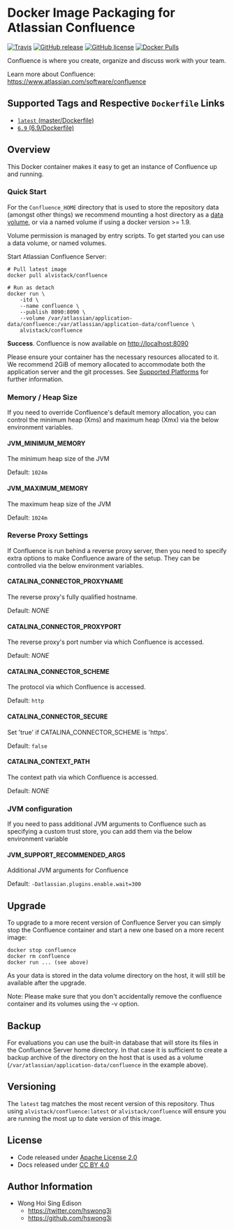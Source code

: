 Docker Image Packaging for Atlassian Confluence
===============================================

[![Travis](https://img.shields.io/travis/alvistack/docker-confluence.svg)](https://travis-ci.org/alvistack/docker-confluence)
[![GitHub release](https://img.shields.io/github/release/alvistack/docker-confluence.svg)](https://github.com/alvistack/docker-confluence/releases)
[![GitHub license](https://img.shields.io/github/license/alvistack/docker-confluence.svg)](https://github.com/alvistack/docker-confluence/blob/master/LICENSE)
[![Docker Pulls](https://img.shields.io/docker/pulls/alvistack/confluence.svg)](https://hub.docker.com/r/alvistack/confluence/)

Confluence is where you create, organize and discuss work with your team.

Learn more about Confluence: <https://www.atlassian.com/software/confluence>

Supported Tags and Respective `Dockerfile` Links
------------------------------------------------

-   [`latest` (master/Dockerfile)](https://github.com/alvistack/docker-confluence/blob/master/Dockerfile)
-   [`6.9` (6.9/Dockerfile)](https://github.com/alvistack/docker-confluence/blob/6.9/Dockerfile)

Overview
--------

This Docker container makes it easy to get an instance of Confluence up and running.

### Quick Start

For the `Confluence_HOME` directory that is used to store the repository data (amongst other things) we recommend mounting a host directory as a [data volume](https://docs.docker.com/engine/tutorials/dockervolumes/#/data-volumes), or via a named volume if using a docker version &gt;= 1.9.

Volume permission is managed by entry scripts. To get started you can use a data volume, or named volumes.

Start Atlassian Confluence Server:

    # Pull latest image
    docker pull alvistack/confluence

    # Run as detach
    docker run \
        -itd \
        --name confluence \
        --publish 8090:8090 \
        --volume /var/atlassian/application-data/confluence:/var/atlassian/application-data/confluence \
        alvistack/confluence

**Success**. Confluence is now available on <http://localhost:8090>

Please ensure your container has the necessary resources allocated to it. We recommend 2GiB of memory allocated to accommodate both the application server and the git processes. See [Supported Platforms](https://confluence.atlassian.com/display/Confluence/Supported+Platforms) for further information.

### Memory / Heap Size

If you need to override Confluence's default memory allocation, you can control the minimum heap (Xms) and maximum heap (Xmx) via the below environment variables.

#### JVM\_MINIMUM\_MEMORY

The minimum heap size of the JVM

Default: `1024m`

#### JVM\_MAXIMUM\_MEMORY

The maximum heap size of the JVM

Default: `1024m`

### Reverse Proxy Settings

If Confluence is run behind a reverse proxy server, then you need to specify extra options to make Confluence aware of the setup. They can be controlled via the below environment variables.

#### CATALINA\_CONNECTOR\_PROXYNAME

The reverse proxy's fully qualified hostname.

Default: *NONE*

#### CATALINA\_CONNECTOR\_PROXYPORT

The reverse proxy's port number via which Confluence is accessed.

Default: *NONE*

#### CATALINA\_CONNECTOR\_SCHEME

The protocol via which Confluence is accessed.

Default: `http`

#### CATALINA\_CONNECTOR\_SECURE

Set 'true' if CATALINA\_CONNECTOR\_SCHEME is 'https'.

Default: `false`

#### CATALINA\_CONTEXT\_PATH

The context path via which Confluence is accessed.

Default: *NONE*

### JVM configuration

If you need to pass additional JVM arguments to Confluence such as specifying a custom trust store, you can add them via the below environment variable

#### JVM\_SUPPORT\_RECOMMENDED\_ARGS

Additional JVM arguments for Confluence

Default: `-Datlassian.plugins.enable.wait=300`

Upgrade
-------

To upgrade to a more recent version of Confluence Server you can simply stop the Confluence
container and start a new one based on a more recent image:

    docker stop confluence
    docker rm confluence
    docker run ... (see above)

As your data is stored in the data volume directory on the host, it will still
be available after the upgrade.

Note: Please make sure that you don't accidentally remove the confluence container and its volumes using the -v option.

Backup
------

For evaluations you can use the built-in database that will store its files in the Confluence Server home directory. In that case it is sufficient to create a backup archive of the directory on the host that is used as a volume (`/var/atlassian/application-data/confluence` in the example above).

Versioning
----------

The `latest` tag matches the most recent version of this repository. Thus using `alvistack/confluence:latest` or `alvistack/confluence` will ensure you are running the most up to date version of this image.

License
-------

-   Code released under [Apache License 2.0](LICENSE)
-   Docs released under [CC BY 4.0](http://creativecommons.org/licenses/by/4.0/)

Author Information
------------------

-   Wong Hoi Sing Edison
    -   <https://twitter.com/hswong3i>
    -   <https://github.com/hswong3i>

